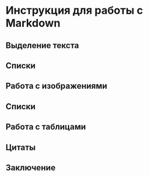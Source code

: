 # Инструкция для работы с Markdown

## Выделение текста

## Списки 

## Работа с изображениями 

## Списки 

## Работа с таблицами 

## Цитаты

## Заключение
